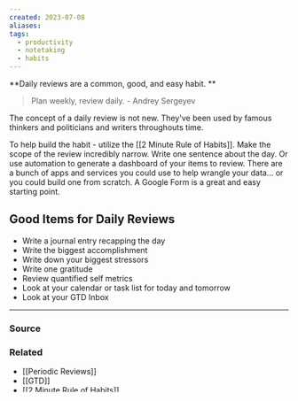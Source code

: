 ```yaml
---
created: 2023-07-08
aliases: 
tags:
  - productivity
  - notetaking
  - habits
---
```

**Daily reviews are a common, good, and easy habit. **

> Plan weekly, review daily. - Andrey Sergeyev
> 

The concept of a daily review is not new. They've been used by famous thinkers and politicians and writers throughouts time. 

To help build the habit - utilize the [[2 Minute Rule of Habits]]. Make the scope of the review incredibly narrow. Write one sentence about the day. Or use automation to generate a dashboard of your items to review. There are a bunch of apps and services you could use to help wrangle your data... or you could build one from scratch. A Google Form is a great and easy starting point.

## Good Items for Daily Reviews

- Write a journal entry recapping the day
- Write the biggest accomplishment
- Write down your biggest stressors
- Write one gratitude
- Review quantified self metrics
- Look at your calendar or task list for today and tomorrow
- Look at your GTD Inbox

****
### Source

### Related
- [[Periodic Reviews]]
- [[GTD]]
- [[2 Minute Rule of Habits]]